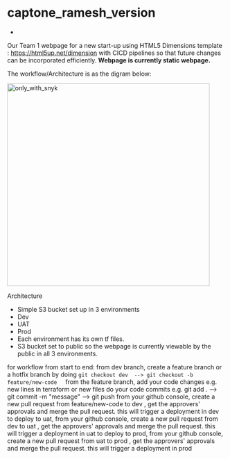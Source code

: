 # captone_ramesh_version
-
Our Team 1 webpage for a new start-up using HTML5 Dimensions template : https://html5up.net/dimension with CICD pipelines so that future changes can be incorporated efficiently.
**Webpage is currently static webpage.** 

The workflow/Architecture is as the digram below:
 
<img width="467" alt="only_with_snyk" src="https://github.com/RameshDM86/captone_ramesh_version/assets/137069406/8f4fcdca-10af-46e5-a3be-0aaa20432985">

Architecture
-	Simple S3 bucket set up in 3 environments
-	Dev 
-	UAT
-	 Prod
-	Each environment has its own tf files. 
-	S3 bucket set to public so the webpage is currently viewable by the public in all 3 environments.

for workflow from start to end:
from dev branch, create a feature branch or a hotfix branch by doing `git checkout dev  --> git checkout -b feature/new-code` &nbsp; &nbsp;
from the feature branch, add your code changes e.g. new lines in terraform or new files
do your code commits e.g. git add . --> git commit -m "message" --> git push 
from your github console, create a new pull request from feature/new-code to dev  , get the approvers' approvals and merge the pull request. this will trigger a deployment in dev
to deploy to uat, from your github console, create a new pull request from dev to uat , get the approvers' approvals and merge the pull request. this will trigger a deployment in uat
to deploy to prod, from your github console, create a new pull request from uat to prod , get the approvers' approvals and merge the pull request. this will trigger a deployment in prod
